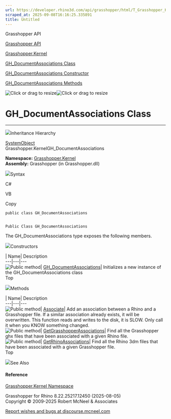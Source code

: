 ```yaml
---
url: https://developer.rhino3d.com/api/grasshopper/html/T_Grasshopper_Kernel_GH_DocumentAssociations.htm
scraped_at: 2025-09-08T16:16:25.335891
title: Untitled
---
```


Grasshopper API

[Grasshopper API](../html/723c01da-9986-4db2-8f53-6f3a7494df75.htm
"Grasshopper API")

[Grasshopper.Kernel](../html/N_Grasshopper_Kernel.htm "Grasshopper.Kernel")

[GH_DocumentAssociations
Class](../html/T_Grasshopper_Kernel_GH_DocumentAssociations.htm
"GH_DocumentAssociations Class")

[GH_DocumentAssociations Constructor
](../html/M_Grasshopper_Kernel_GH_DocumentAssociations__ctor.htm
"GH_DocumentAssociations Constructor ")

[GH_DocumentAssociations
Methods](../html/Methods_T_Grasshopper_Kernel_GH_DocumentAssociations.htm
"GH_DocumentAssociations Methods")

![Click or drag to resize](../icons/TocOpen.gif)![Click or drag to
resize](../icons/TocClose.gif)

# GH_DocumentAssociations Class  
  
---  
  
![](../icons/SectionExpanded.png)Inheritance Hierarchy

[SystemObject](https://docs.microsoft.com/dotnet/api/system.object)  
Grasshopper.KernelGH_DocumentAssociations  

**Namespace:** [Grasshopper.Kernel](N_Grasshopper_Kernel.htm)  
**Assembly:** Grasshopper (in Grasshopper.dll)

![](../icons/SectionExpanded.png)Syntax

C#

VB

Copy

    
    
    public class GH_DocumentAssociations
    
    
    Public Class GH_DocumentAssociations

The GH_DocumentAssociations type exposes the following members.

![](../icons/SectionExpanded.png)Constructors

| Name| Description  
---|---|---  
![Public method](../icons/pubmethod.gif)|
[GH_DocumentAssociations](M_Grasshopper_Kernel_GH_DocumentAssociations__ctor.htm)|
Initializes a new instance of the GH_DocumentAssociations class  
Top

![](../icons/SectionExpanded.png)Methods

| Name| Description  
---|---|---  
![Public method](../icons/pubmethod.gif)|
[Associate](M_Grasshopper_Kernel_GH_DocumentAssociations_Associate.htm)|  Add
an association between a Rhino and a Grasshopper file. If a similar
association already exists, it will be overwritten. This function reads and
writes to the disk, it is SLOW. Only call it when you KNOW something changed.  
![Public method](../icons/pubmethod.gif)|
[GetGrasshopperAssociations](M_Grasshopper_Kernel_GH_DocumentAssociations_GetGrasshopperAssociations.htm)|
Find all the Grasshopper ghx files that have been associated with a given
Rhino file.  
![Public method](../icons/pubmethod.gif)|
[GetRhinoAssociations](M_Grasshopper_Kernel_GH_DocumentAssociations_GetRhinoAssociations.htm)|
Find all the Rhino 3dm files that have been associated with a given
Grasshopper file.  
Top

![](../icons/SectionExpanded.png)See Also

#### Reference

[Grasshopper.Kernel Namespace](N_Grasshopper_Kernel.htm)

Grasshopper for Rhino 8.22.25217.12450 (2025-08-05)  
Copyright © 2009-2025 Robert McNeel & Associates

[Report wishes and bugs at
discourse.mcneel.com](https://discourse.mcneel.com/c/grasshopper)

